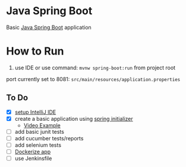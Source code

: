 # Java Spring Boot

Basic [Java Spring Boot](https://spring.io/projects/spring-boot) application

# How to Run

1. use IDE or use command: ```mvnw spring-boot:run``` from project root

port currently set to 8081: ```src/main/resources/application.properties```

## To Do

- [x] [setup IntelliJ IDE](https://www.youtube.com/watch?v=H_XxH66lm3U&t=84s)
- [x] create a basic application using [spring initializer](https://start.spring.io/)
    - [Video Example](https://www.youtube.com/watch?v=df7Dso9q700&t=565s)
- [ ] add basic junit tests
- [ ] add cucumber tests/reports
- [ ] add selenium tests 
- [ ] [Dockerize app](https://spring.io/guides/gs/spring-boot-docker/)
- [ ] use Jenkinsfile
